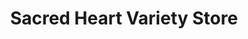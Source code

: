 ---
title: "Sacred Heart Variety Store"
url: /atchison/sacred-heart-variety-store/
shop: charity
---